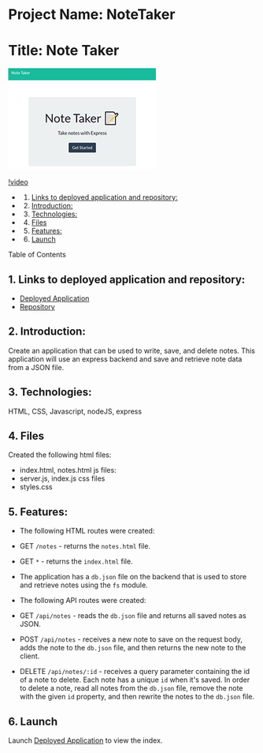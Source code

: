 # Project Name: NoteTaker
# Title: Note Taker

[![picture 2](assets/NT-thumbnail.jpg)](https://mysterious-oasis-01338.herokuapp.com/) 

[!video](assets/NoteTaker.gif)

<!-- vscode-markdown-toc -->
* 1. [Links to deployed application and repository:](#Linkstodeployedapplicationandrepository:)
* 2. [Introduction:](#Introduction:)
* 3. [Technologies:](#Technologies:)
* 4. [Files](#Files)
* 5. [Features:](#Features:)
* 6. [Launch](#Launch)

<!-- vscode-markdown-toc-config
	numbering=true
	autoSave=true
	/vscode-markdown-toc-config -->
<!-- /vscode-markdown-toc -->


Table of Contents

##  1. <a name='Linkstodeployedapplicationandrepository:'></a>Links to deployed application and repository:
* [Deployed Application](https://mysterious-oasis-01338.herokuapp.com/)
* [Repository](https://github.com/sskumar4/NoteTaker)

##  2. <a name='Introduction:'></a>Introduction:   
Create an application that can be used to write, save, and delete notes. This application will use an express backend and save and retrieve note data from a JSON file.

##  3. <a name='Technologies:'></a>Technologies: 
HTML, CSS, Javascript, nodeJS, express

##  4. <a name='Files'></a>Files
Created the following 
html files: 
  * index.html, notes.html
js files:
  * server.js, index.js
css files
  * styles.css

##  5. <a name='Features:'></a>Features:
  * The following HTML routes were created:
  * GET `/notes` - returns the `notes.html` file.

  * GET `*` - returns the `index.html` file.

  * The application has a `db.json` file on the backend that is used to store and retrieve notes using the `fs` module.

  * The following API routes were created:

  * GET `/api/notes` - reads the `db.json` file and returns all saved notes as JSON.

  * POST `/api/notes` - receives a new note to save on the request body, adds the note to the `db.json` file, and then returns the new note to the client.

  * DELETE `/api/notes/:id` - receives a query parameter containing the id of a note to delete. Each note has a unique `id` when it's saved. In order to delete a note, read all notes from the `db.json` file, remove the note with the given `id` property, and then rewrite the notes to the `db.json` file.
  

##  6. <a name='Launch'></a>Launch

Launch [Deployed Application](https://mysterious-oasis-01338.herokuapp.com/) to view the index. 



